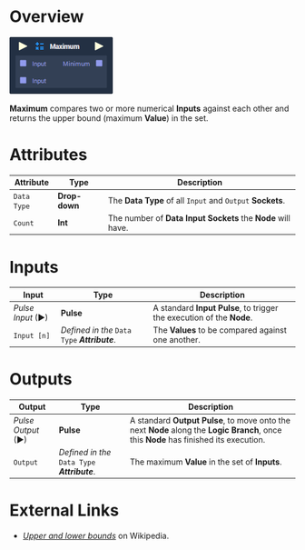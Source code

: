 # Overview

![](../../.gitbook/assets/node-maximum.png)

**Maximum** compares two or more numerical **Inputs** against each other and returns the upper bound (maximum **Value**) in the set.

# Attributes

|Attribute|Type|Description|
|---|---|---|
|`Data Type`|**Drop-down**|The **Data Type** of all `Input` and `Output` **Sockets**.|
|`Count`|**Int**|The number of **Data Input Sockets** the **Node** will have.|

# Inputs

|Input|Type|Description|
|---|---|---|
|*Pulse Input* (►)|**Pulse**|A standard **Input Pulse**, to trigger the execution of the **Node**.|
|`Input [n]`|*Defined in the* `Data Type` ***Attribute***.|The **Values** to be compared against one another.|

# Outputs

|Output|Type|Description|
|---|---|---|
|*Pulse Output* (►)|**Pulse**|A standard **Output Pulse**, to move onto the next **Node** along the **Logic Branch**, once this **Node** has finished its execution.|
|`Output`|*Defined in the* `Data Type` ***Attribute***.|The maximum **Value** in the set of **Inputs**.|

# External Links

- [*Upper and lower bounds*](https://en.wikipedia.org/wiki/Upper_and_lower_bounds) on Wikipedia.